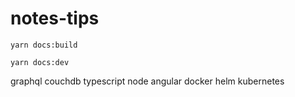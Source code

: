 # notes-tips

```
yarn docs:build
```

```
yarn docs:dev
```

graphql
couchdb
typescript
node
angular
docker
helm
kubernetes

